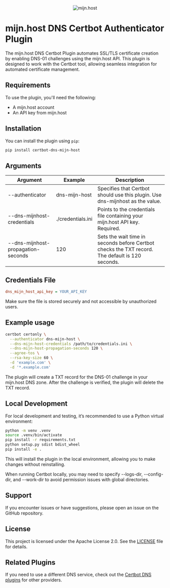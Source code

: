 <center>
    <img src="https://assets.eu.apidog.com/app/apidoc-image/custom/20240626/f1508b02-a360-4b89-b7a9-b939a9180c0e.png"
    alt="mijn.host"
    />
</center>

# mijn.host DNS Certbot Authenticator Plugin

The mijn.host DNS Certbot Plugin automates SSL/TLS certificate creation by enabling DNS-01 challenges using the mijn.host API. This plugin is designed to work with the Certbot tool, allowing seamless integration for automated certificate management.

## Requirements

To use the plugin, you'll need the following:

- A mijn.host account
- An API key from mijn.host

## Installation

You can install the plugin using `pip`:

```bash
pip install certbot-dns-mijn-host
```

## Arguments

| Argument                           | Example           | Description                                                                                     |
| ---------------------------------- | ----------------- | ----------------------------------------------------------------------------------------------- |
| --authenticator                    | dns-mijn-host     | Specifies that Certbot should use this plugin. Use dns-mijnhost as the value.                   |
| --dns-mijnhost-credentials         | ./credentials.ini | Points to the credentials file containing your mijn.host API key. Required.                     |
| --dns-mijnhost-propagation-seconds | 120               | Sets the wait time in seconds before Certbot checks the TXT record. The default is 120 seconds. |

## Credentials File

```ini
dns_mijn_host_api_key = YOUR_API_KEY
```

Make sure the file is stored securely and not accessible by unauthorized users.

## Example usage

```bash
certbot certonly \
  --authenticator dns-mijn-host \
  --dns-mijn-host-credentials /path/to/credentials.ini \
  --dns-mijn-host-propagation-seconds 120 \
  --agree-tos \
  --rsa-key-size 60 \
  -d 'example.com' \
  -d '*.example.com'
```

The plugin will create a TXT record for the DNS-01 challenge in your mijn.host DNS zone. After the challenge is verified, the plugin will delete the TXT record.

## Local Development

For local development and testing, it’s recommended to use a Python virtual environment:

```bash
python -m venv .venv
source .venv/bin/activate
pip install -r requirements.txt
python setup.py sdist bdist_wheel
pip install -e .
```

This will install the plugin in the local environment, allowing you to make changes without reinstalling.

When running Certbot locally, you may need to specify --logs-dir, --config-dir, and --work-dir to avoid permission issues with global directories.

## Support

If you encounter issues or have suggestions, please open an issue on the GitHub repository.

## License

This project is licensed under the Apache License 2.0. See the [LICENSE](./LICENSE) file for details.

## Related Plugins

If you need to use a different DNS service, check out the [Certbot DNS plugins](https://eff-certbot.readthedocs.io/en/latest/using.html#dns-plugins) for other providers.

